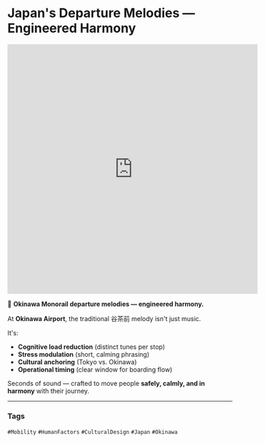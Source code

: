 # Japan's Departure Melodies — Engineered Harmony

<iframe 
  src="https://www.youtube.com/embed/wXTzepSWTps" 
  width="560" 
  height="560" 
  style="aspect-ratio: 9/16;" 
  frameborder="0" 
  allowfullscreen>
</iframe>

🎵 **Okinawa Monorail departure melodies — engineered harmony.**  

At **Okinawa Airport**, the traditional 谷茶前 melody isn't just music.  

It's:  
- **Cognitive load reduction** (distinct tunes per stop)  
- **Stress modulation** (short, calming phrasing)  
- **Cultural anchoring** (Tokyo vs. Okinawa)  
- **Operational timing** (clear window for boarding flow)  

Seconds of sound — crafted to move people **safely, calmly, and in harmony** with their journey.  

---

### Tags  
`#Mobility` `#HumanFactors` `#CulturalDesign` `#Japan` `#Okinawa`
